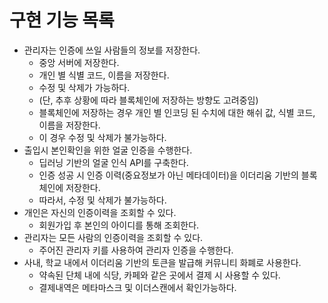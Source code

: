 # 구현 기능 목록

* 관리자는 인증에 쓰일 사람들의 정보를 저장한다.
    * 중앙 서버에 저장한다.
    * 개인 별 식별 코드, 이름을 저장한다.
    * 수정 및 삭제가 가능하다.
    * (단, 추후 상황에 따라 블록체인에 저장하는 방향도 고려중임)
    * 블록체인에 저장하는 경우 개인 별 인코딩 된 수치에 대한 해쉬 값, 식별 코드, 이름을 저장한다.
    * 이 경우 수정 및 삭제가 불가능하다.
* 출입시 본인확인을 위한 얼굴 인증을 수행한다.
    * 딥러닝 기반의 얼굴 인식 API를 구축한다.
    * 인증 성공 시 인증 이력(중요정보가 아닌 메타데이터)을 이더리움 기반의 블록체인에 저장한다.
    * 따라서, 수정 및 삭제가 불가능하다.
* 개인은 자신의 인증이력을 조회할 수 있다.
    * 회원가입 후 본인의 아이디를 통해 조회한다.
* 관리자는 모든 사람의 인증이력을 조회할 수 있다.
    * 주어진 관리자 키를 사용하여 관리자 인증을 수행한다.
* 사내, 학교 내에서 이더리움 기반의 토큰을 발급해 커뮤니티 화폐로 사용한다.
    * 약속된 단체 내에 식당, 카페와 같은 곳에서 결제 시 사용할 수 있다.
    * 결제내역은 메타마스크 및 이더스캔에서 확인가능하다.

